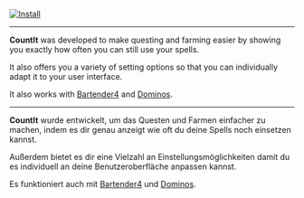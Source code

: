 [![Install](https://img.shields.io/badge/install-twitch-6441a5)](https://www.curseforge.com/wow/addons/countit/files)

---

__CountIt__ was developed to make questing and farming easier by showing you exactly how often you can still use your spells.

It also offers you a variety of setting options so that you can individually adapt it to your user interface.

It also works with [Bartender4](https://www.curseforge.com/wow/addons/bartender4) and [Dominos](https://www.curseforge.com/wow/addons/dominos).

---

__CountIt__ wurde entwickelt, um das Questen und Farmen einfacher zu machen, indem es dir genau anzeigt wie oft du deine Spells noch einsetzen kannst.

Außerdem bietet es dir eine Vielzahl an Einstellungsmöglichkeiten damit du es individuell an deine Benutzeroberfläche anpassen kannst.

Es funktioniert auch mit [Bartender4](https://www.curseforge.com/wow/addons/bartender4) und [Dominos](https://www.curseforge.com/wow/addons/dominos).